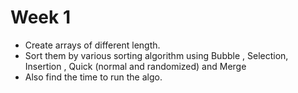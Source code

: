 <h1>Week 1</h1>

<ul>
  <li>Create arrays of different length.</li>
  <li>Sort them by various sorting algorithm using Bubble , Selection, Insertion , Quick (normal and randomized) and Merge </li>
  <li>Also find the time to run the algo.</li>
</ul>